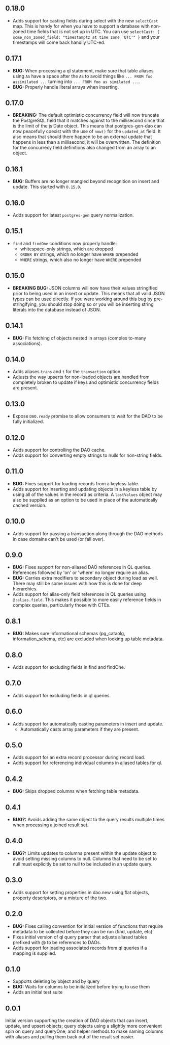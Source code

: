 ## 0.18.0

* Adds support for casting fields during select with the new `selectCast` map. This is handy for when you have to support a database with non-zoned time fields that is not set up in UTC. You can use `selectCast: { some_non_zoned_field: "timestamptz at time zone 'UTC'" }` and your timestamps will come back handily UTC-ed.

## 0.17.1

* __BUG:__ When processing a ql statement, make sure that table aliases using `AS` have a space after the `AS` to avoid things like `... FROM foo assimilated ...` turning into `... FROM foo as similated ...`.
* __BUG:__ Properly handle literal arrays when inserting.

## 0.17.0

* __BREAKING:__ The default optimistic concurrency field will now truncate the PostgreSQL field that it matches against to the millisecond since that is the limit of the js Date object. This means that postgres-gen-dao can now peacefully coexist with the use of `now()` for the `updated_at` field. It also means that should there happen to be an external update that happens in less than a millisecond, it will be overwritten. The definition for the concurrecy field definitions also changed from an array to an object.

## 0.16.1

* __BUG:__ Buffers are no longer mangled beyond recognition on insert and update. This started with `0.15.0`.

## 0.16.0

* Adds support for latest `postgres-gen` query normalization.

## 0.15.1

* `find` and `findOne` conditions now properly handle:
  * whitespace-only strings, which are dropped
  * `ORDER BY` strings, which no longer have `WHERE` prepended
  * `WHERE` strings, which also no longer have `WHERE` prepended

## 0.15.0

* __BREAKING BUG:__ JSON columns will now have their values stringified prior to being used in an insert or update. This means that all valid JSON types can be used directly. If you were working around this bug by pre-stringifying, you should stop doing so or you will be inserting string literals into the database instead of JSON.

## 0.14.1

* __BUG:__ Fix fetching of objects nested in arrays (complex to-many associations).

## 0.14.0

* Adds aliases `trans` and `t` for the `transaction` option.
* Adjusts the way upserts for non-loaded objects are handled from completely broken to update if keys and optimistic concurrency fields are present.

## 0.13.0

* Expose `DAO.ready` promise to allow consumers to wait for the DAO to be fully initialized.

## 0.12.0

* Adds support for controlling the DAO cache.
* Adds support for converting empty strings to nulls for non-string fields.

## 0.11.0

* __BUG:__ Fixes support for loading records from a keyless table.
* Adds support for inserting and updating objects in a keyless table by using all of the values in the record as criteria. A `lastValues` object may also be supplied as an option to be used in place of the automatically cached version.

## 0.10.0

* Adds support for passing a transaction along through the DAO methods in case domains can't be used (or fall over).

## 0.9.0

* __BUG:__ Fixes support for non-aliased DAO references in QL queries. References followed by 'on' or 'where' no longer require an alias.
* __BUG:__ Carries extra modifiers to secondary object during load as well. There may still be some issues with how this is done for deep hierarchies.
* Adds support for alias-only field references in QL queries using `@:alias.field`. This makes it possible to more easily reference fields in complex queries, particularly those with CTEs.

## 0.8.1

* __BUG:__ Makes sure informational schemas (pg_cataolg, information_schema, etc) are excluded when looking up table metadata.

## 0.8.0

* Adds support for excluding fields in find and findOne.

## 0.7.0

* Adds support for excluding fields in ql queries.

## 0.6.0

* Adds support for automatically casting parameters in insert and update.
  * Automatically casts array parameters if they are present.

## 0.5.0

* Adds support for an extra record processor during record load.
* Adds support for referencing individual columns in aliased tables for ql.

## 0.4.2

* __BUG:__ Skips dropped columns when fetching table metadata.

## 0.4.1

* __BUG?:__ Avoids adding the same object to the query results multiple times when processing a joined result set.

## 0.4.0

* __BUG?:__ Limits updates to columns present within the update object to avoid setting missing columns to null. Columns that need to be set to null must explicitly be set to null to be included in an update query.

## 0.3.0

* Adds support for setting properties in dao.new using flat objects, property descriptors, or a mixture of the two.

## 0.2.0

* __BUG:__ Fixes calling convention for initial version of functions that require metadata to be collected before they can be run (find, update, etc).
* Fixes initial version of ql query parser that adjusts aliased tables prefixed with @ to be references to DAOs.
* Adds support for loading associated records from ql queries if a mapping is supplied.

## 0.1.0

* Supports deleting by object and by query
* __BUG:__ Waits for columns to be initialized before trying to use them
* Adds an initial test suite

## 0.0.1

Initial version supporting the creation of DAO objects that can insert, update, and upsert objects; query objects using a slightly more convenient spin on query and queryOne; and helper methods to make naming columns with aliases and pulling them back out of the result set easier.
